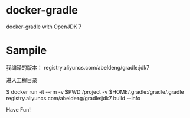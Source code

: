 # docker-gradle
docker-gradle with OpenJDK 7

# Sampile

我编译的版本：
registry.aliyuncs.com/abeldeng/gradle:jdk7

进入工程目录

$ docker run -it --rm -v $PWD:/project -v $HOME/.gradle:/gradle/.gradle registry.aliyuncs.com/abeldeng/gradle:jdk7 build --info

Have Fun!
